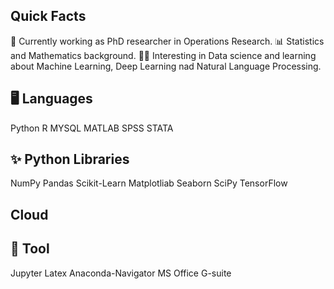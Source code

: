 ## Quick Facts
🔭 Currently working  as PhD researcher in Operations Research.
📊 Statistics and Mathematics background.
👩‍🎓 Interesting in Data science and learning about Machine Learning, Deep Learning nad Natural Language Processing.


## 🖥️ Languages
Python R MYSQL MATLAB SPSS STATA



## ✨ Python Libraries
NumPy Pandas Scikit-Learn Matplotliab Seaborn SciPy TensorFlow

## Cloud

## 📂 Tool
Jupyter Latex Anaconda-Navigator MS Office G-suite
